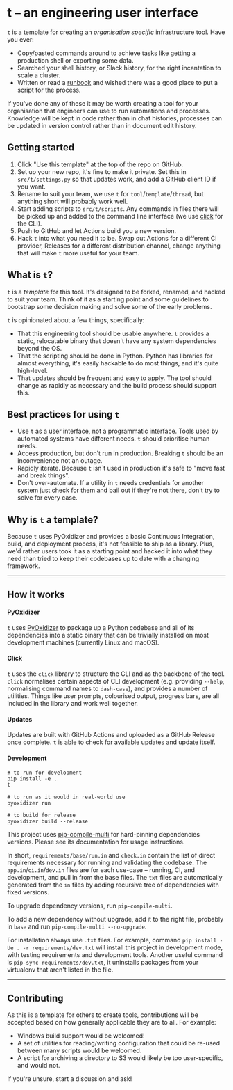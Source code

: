 # t – an engineering user interface

`t` is a template for creating an _organisation specific_ infrastructure tool.
Have you ever:

- Copy/pasted commands around to achieve tasks like getting a production
  shell or exporting some data.
- Searched your shell history, or Slack history, for the right incantation to
  scale a cluster.
- Written or read a [runbook](https://en.wikipedia.org/wiki/Runbook) and wished
  there was a good place to put a script for the process.

If you've done any of these it may be worth creating a tool for your
organisation that engineers can use to run automations and processes. Knowledge
will be kept in code rather than in chat histories, processes can be updated in
version control rather than in document edit history.

## Getting started

1. Click "Use this template" at the top of the repo on GitHub.
2. Set up your new repo, it's fine to make it private. Set this in
   `src/t/settings.py` so that updates work, and add a GitHub client ID if you
   want.
3. Rename to suit your team, we use `t` for `tool`/`template`/`thread`, but
   anything short will probably work well.
4. Start adding scripts to `src/t/scripts`. Any commands in files there will be
   picked up and added to the command line interface (we use
   [click](https://palletsprojects.com/p/click/) for the CLI).
5. Push to GitHub and let Actions build you a new version.
6. Hack `t` into what you need it to be. Swap out Actions for a different CI
   provider, Releases for a different distribution channel, change anything that
   will make `t` more useful for your team.

## What is `t`?

`t` is a _template_ for this tool. It's designed to be forked, renamed, and
hacked to suit your team. Think of it as a starting point and some guidelines to
bootstrap some decision making and solve some of the early problems.

`t` is opinionated about a few things, specifically:

- That this engineering tool should be usable anywhere. `t` provides a static,
  relocatable binary that doesn't have any system dependencies beyond the OS.
- That the scripting should be done in Python. Python has libraries for almost
  everything, it's easily hackable to do most things, and it's quite high-level.
- That updates should be frequent and easy to apply. The tool should change as
  rapidly as necessary and the build process should support this.

## Best practices for using `t`

- Use `t` as a user interface, not a programmatic interface. Tools used by
  automated systems have different needs. `t` should prioritise human needs.
- Access production, but don't run in production. Breaking `t` should be an
  inconvenience not an outage.
- Rapidly iterate. Because `t` isn`t used in production it's safe to "move fast
  and break things".
- Don't over-automate. If a utility in `t` needs credentials for another system
  just check for them and bail out if they're not there, don't try to solve for
  every case.

## Why is `t` a template?

Because `t` uses PyOxidizer and provides a basic Continuous Integration, build,
and deployment process, it's not feasible to ship as a library. Plus, we'd
rather users took it as a starting point and hacked it into what they need than
tried to keep their codebases up to date with a changing framework.

---

## How it works

#### PyOxidizer

`t` uses [PyOxidizer](https://github.com/indygreg/PyOxidizer) to package up a
Python codebase and all of its dependencies into a static binary that can be
trivially installed on most development machines (currently Linux and macOS).

#### Click

`t` uses the `click` library to structure the CLI and as the backbone of the
tool. `click` normalises certain aspects of CLI development (e.g. providing
`--help`, normalising command names to `dash-case`), and provides a number of
utilities. Things like user prompts, colourised output, progress bars, are all
included in the library and work well together.

#### Updates

Updates are built with GitHub Actions and uploaded as a GitHub Release once
complete. `t` is able to check for available updates and update itself.

#### Development

```shell
# to run for development
pip install -e .
t

# to run as it would in real-world use
pyoxidizer run

# to build for release
pyoxidizer build --release
```

This project uses
[pip-compile-multi](https://pypi.org/project/pip-compile-multi/) for
hard-pinning dependencies versions. Please see its documentation for usage
instructions.

In short, `requirements/base/run.in` and `check.in` contain the list of direct
requirements necessary for running and validating the codebase. The
`app.in`/`ci.in`/`dev.in` files are for each use-case – running, CI, and
development, and pull in from the base files. The `txt` files are automatically
generated from the `in` files by adding recursive tree of dependencies with
fixed versions.

To upgrade dependency versions, run `pip-compile-multi`.

To add a new dependency without upgrade, add it to the right file, probably in
`base` and run `pip-compile-multi --no-upgrade`.

For installation always use `.txt` files. For example, command
`pip install -Ue . -r requirements/dev.txt` will install this project in
development mode, with testing requirements and development tools. Another
useful command is `pip-sync requirements/dev.txt`, it uninstalls packages from
your virtualenv that aren't listed in the file.

---

## Contributing

As this is a template for others to create tools, contributions will be accepted
based on how generally applicable they are to all. For example:

- Windows build support would be welcomed!
- A set of utilities for reading/writing configuration that could be re-used
  between many scripts would be welcomed.
- A script for archiving a directory to S3 would likely be too user-specific,
  and would not.

If you're unsure, start a discussion and ask!
